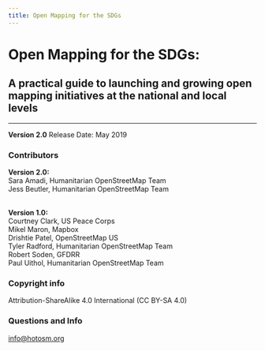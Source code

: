 ```yaml
---
title: Open Mapping for the SDGs
---
```


# Open Mapping for the SDGs:
## A practical guide to launching and growing open mapping initiatives at the national and local levels

*** 

**Version 2.0**
Release Date: May 2019

### Contributors
**Version 2.0:** 
<br>Sara Amadi, Humanitarian OpenStreetMap Team
<br> Jess Beutler, Humanitarian OpenStreetMap Team

<br> **Version 1.0:** 
<br>Courtney Clark, US Peace Corps
<br>Mikel Maron, Mapbox
<br>Drishtie Patel, OpenStreetMap US
<br>Tyler Radford, Humanitarian OpenStreetMap Team
<br>Robert Soden, GFDRR
<br>Paul Uithol, Humanitarian OpenStreetMap Team

### Copyright info
Attribution-ShareAlike 4.0 International (CC BY-SA 4.0)

### Questions and Info
info@hotosm.org
